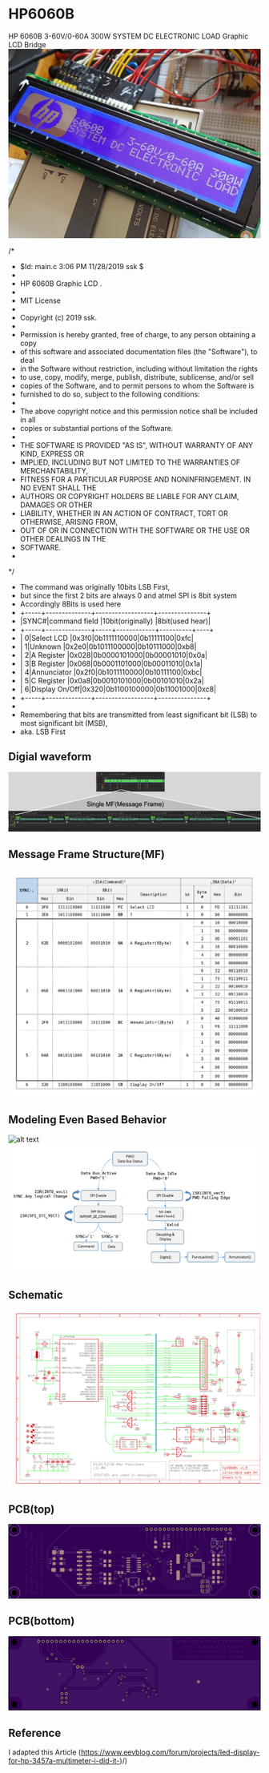 # HP6060B
HP 6060B 3-60V/0-60A 300W SYSTEM DC ELECTRONIC LOAD  Graphic LCD Bridge
![alt text](https://github.com/boricha/HP6060B/blob/master/tada.jpg)

/*
 * $Id: main.c 3:06 PM 11/28/2019 ssk  $
 *
 * HP 6060B Graphic LCD .
 *
 * MIT License
 *
 * Copyright (c) 2019 ssk.
 *
 * Permission is hereby granted, free of charge, to any person obtaining a copy
 * of this software and associated documentation files (the "Software"), to deal
 * in the Software without restriction, including without limitation the rights
 * to use, copy, modify, merge, publish, distribute, sublicense, and/or sell
 * copies of the Software, and to permit persons to whom the Software is
 * furnished to do so, subject to the following conditions:
 *
 * The above copyright notice and this permission notice shall be included in all
 * copies or substantial portions of the Software.
 *
 * THE SOFTWARE IS PROVIDED "AS IS", WITHOUT WARRANTY OF ANY KIND, EXPRESS OR
 * IMPLIED, INCLUDING BUT NOT LIMITED TO THE WARRANTIES OF MERCHANTABILITY,
 * FITNESS FOR A PARTICULAR PURPOSE AND NONINFRINGEMENT. IN NO EVENT SHALL THE
 * AUTHORS OR COPYRIGHT HOLDERS BE LIABLE FOR ANY CLAIM, DAMAGES OR OTHER
 * LIABILITY, WHETHER IN AN ACTION OF CONTRACT, TORT OR OTHERWISE, ARISING FROM,
 * OUT OF OR IN CONNECTION WITH THE SOFTWARE OR THE USE OR OTHER DEALINGS IN THE
 * SOFTWARE.
 *
*/

* The command was originally 10bits LSB First,
* but since the first 2 bits are always 0 and atmel SPI is 8bit system
* Accordingly 8Bits is used here
* +-----+--------------+------------------+---------------+
* |SYNC#|command field |10bit(originally) |8bit(used hear)|
* +-----+--------------+-----+------------+----------+----+
* |    0|Select LCD    |0x3f0|0b1111110000|0b11111100|0xfc|
* |    1|Unknown       |0x2e0|0b1011100000|0b10111000|0xb8|
* |    2|A Register    |0x028|0b0000101000|0b00001010|0x0a|
* |    3|B Register    |0x068|0b0001101000|0b00011010|0x1a|
* |    4|Annunciator   |0x2f0|0b1011110000|0b10111100|0xbc|
* |    5|C Register    |0x0a8|0b0010101000|0b00101010|0x2a|
* |    6|Display On/Off|0x320|0b1100100000|0b11001000|0xc8|
* +-----+--------------+------------------+---------------+
*
* Remembering that bits are transmitted from least significant bit (LSB) to most significant bit (MSB),
* aka. LSB First

## Digial waveform
![alt text](https://github.com/boricha/HP6060B/blob/master/src/singleMF.png)        
## Message Frame Structure(MF)
![alt text](https://github.com/boricha/HP6060B/blob/master/src/MessageFrame.jpg)   
## Modeling Even Based Behavior
![alt text](https://github.com/boricha/HP6060B/blob/master/src/brief.pg)   
![alt text](https://github.com/boricha/HP6060B/blob/master/src/state.jpg)   
## Schematic
![alt text](https://github.com/boricha/HP6060B/blob/master/schematic/hp6060bv1.5.jpg)
## PCB(top)
![alt text](https://github.com/boricha/HP6060B/blob/master/schematic/top(oshpark).png)
## PCB(bottom)
![alt text](https://github.com/boricha/HP6060B/blob/master/schematic/bottom(oshpark).png)
## Reference
 I adapted this Article (https://www.eevblog.com/forum/projects/led-display-for-hp-3457a-multimeter-i-did-it-)/)


